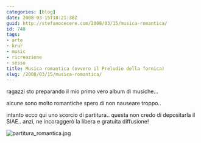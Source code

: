 ```yaml
---
categories: [blog]
date: 2008-03-15T18:21:38Z
guid: http://stefanocecere.com/2008/03/15/musica-romantica/
id: 748
tags:
- arte
- krur
- music
- ricreazione
- sesso
title: Musica romantica (ovvero il Preludio della fornica)
slug: /2008/03/15/musica-romantica/
---
```


ragazzi sto preparando il mio primo vero album di musiche…
  
alcune sono molto romantiche spero di non nauseare troppo..
  
intanto ecco qui uno scorcio di partitura.. questa non credo di depositarla il SIAE.. anzi, ne incoraggerò la libera e gratuita diffusione!

![partitura_romantica.jpg](http://stefanocecere.com/wp-content/uploads/sites/3/2008/03/partitura_romantica.jpg)